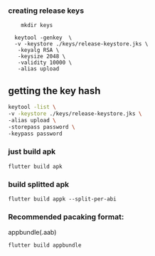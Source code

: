 ### creating release keys

```
    mkdir keys

  keytool -genkey  \
  -v -keystore ./keys/release-keystore.jks \
   -keyalg RSA \
   -keysize 2048 \
   -validity 10000 \
   -alias upload
```

## getting the key hash

```bash
keytool -list \
-v -keystore ./keys/release-keystore.jks \
-alias upload \
-storepass password \
-keypass password
```

### just build apk

```
flutter build apk
```

### build splitted apk

```
flutter build appk --split-per-abi
```

### Recommended pacaking format:

appbundle(.aab)

```
flutter build appbundle
```